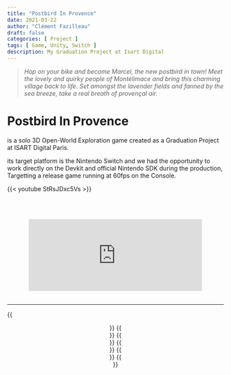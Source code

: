 ```yaml
---
title: "Postbird In Provence"
date: 2021-03-22
author: "Clément Fazilleau"
draft: false
categories: [ Project ]
tags: [ Game, Unity, Switch ]
description: My Graduation Project at Isart Digital
---
```


> *Hop on your bike and become Marcel, the new postbird in town! Meet the lovely and quirky people of Montélimace and bring this charming village back to life. Set amongst the lavender fields and fanned by the sea breeze, take a real breath of provençal air.*

# Postbird In Provence

is a solo 3D Open-World Exploration game created as a Graduation Project at ISART Digital Paris.

its target platform is the Nintendo Switch and we had the opportunity to work directly on the Devkit and official Nintendo SDK during the production, Targetting a release game running at 60fps on the Console.

{{< youtube StRsJDxc5Vs >}}

</br></br>
<center><iframe src="https://itch.io/embed/1060024" height="167" width="80%" frameborder="0"><a href="https://isart-digital.itch.io/postbirdinprovence">Postbird in Provence 2021 by ISART DIGITAL</a></iframe></center>
</br>

<hr>

{{<center text="Programmers: Julien SOYSOUVANH, Clément FAZILLEAU">}}
{{<center text="Producers: Boris BODIANSKY, Steven JOUCLA">}}
{{<center text="Artists: Alice HIEN, Mélanie L'HUILLIER, Salomé LYSIMAQUE-CHAPUIS">}}
{{<center text="Game Designers: Benjamin GIRON, Marceau LIEVREMONT">}}
{{<center text="Game Designers & Programmers: Adrien BORDES, Colin MONGABURE, Godefroy SALOMON">}}
{{<center text="Sound Designers: Kevin ENGLAND, Sophie PORET">}}
